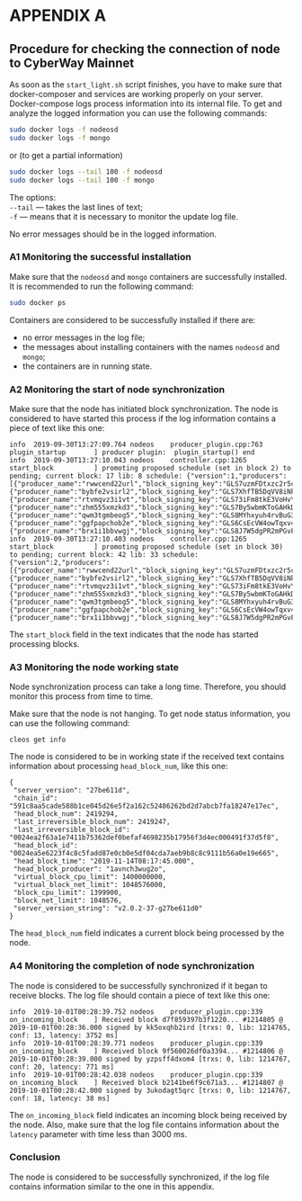 
# APPENDIX A

## Procedure for checking the connection of node to CyberWay Mainnet

As soon as the `start_light.sh` script finishes, you have to make sure that docker-composer and services are working properly on your server. Docker-compose logs process information into its internal file. To get and analyze the logged information you can use the following commands:
```sh
sudo docker logs -f nodeosd
sudo docker logs -f mongo
```
or (to get a partial information)
```sh
sudo docker logs --tail 100 -f nodeosd
sudo docker logs --tail 100 -f mongo
```
The options:  
`--tail` — takes the last lines of text;  
`-f` — means that it is necessary to monitor the update log file.  

No error messages should be in the logged information.

### A1 Monitoring the successful installation
Make sure that the `nodeosd` and `mongo` containers are successfully installed. It is recommended to run the following command:
```sh
sudo docker ps
```
Containers are considered to be successfully installed if there are:
  * no error messages in the log file;
  * the messages about installing containers with the names `nodeosd` and `mongo`;
  * the containers are in running state. 

### A2 Monitoring the start of node synchronization

Make sure that the node has initiated block synchronization. The node is considered to have started this process if the log information contains a piece of text like this one:
```
info  2019-09-30T13:27:09.764 nodeos    producer_plugin.cpp:763       plugin_startup       ] producer plugin:  plugin_startup() end
info  2019-09-30T13:27:10.043 nodeos    controller.cpp:1265           start_block          ] promoting proposed schedule (set in block 2) to pending; current block: 17 lib: 8 schedule: {"version":1,"producers":[{"producer_name":"rwwcend22url","block_signing_key":"GLS7uzmFDtxzc2r5cRvGXpQiVqqA69Dft87KyaypKBpNGbAKqz5XG"},{"producer_name":"bybfe2vsirl2","block_signing_key":"GLS7XhfTB5DqVV8iNktr2b1PZwWo2BMHczdb95tsnNmppdDDB9ZpL"},{"producer_name":"rtvmqvz3i1vt","block_signing_key":"GLS73iFm8tkE3VoHvYobUjMvN4vvuBK6CCtpDWcK3KmS7dxdfsS2D"},{"producer_name":"zhm555xmzkd3","block_signing_key":"GLS7By5wbmKToGAHkDcGgjKrFza78MATZhLpCZyGrfrFhxRgFvt9s"},{"producer_name":"qwm3tgmbeog5","block_signing_key":"GLS8MYhxyuh4rvBuG37iMC3ECWHeeoHNp5UxiwzzwsBf3HcmYEVRs"},{"producer_name":"ggfpapchob2e","block_signing_key":"GLS6CsEcVW4owTqxv4164ivCpX6eLsK9HiaRDzpoJvhisFXpvgw9H"},{"producer_name":"brx1i1bbvwgj","block_signing_key":"GLS8J7W5dgPR2mPGvFnZXTiZW5V4tg5DT2n8iQbT3FRefzoY1E7ZC"}]}
info  2019-09-30T13:27:10.403 nodeos    controller.cpp:1265           start_block          ] promoting proposed schedule (set in block 30) to pending; current block: 42 lib: 33 schedule: {"version":2,"producers":[{"producer_name":"rwwcend22url","block_signing_key":"GLS7uzmFDtxzc2r5cRvGXpQiVqqA69Dft87KyaypKBpNGbAKqz5XG"},{"producer_name":"bybfe2vsirl2","block_signing_key":"GLS7XhfTB5DqVV8iNktr2b1PZwWo2BMHczdb95tsnNmppdDDB9ZpL"},{"producer_name":"rtvmqvz3i1vt","block_signing_key":"GLS73iFm8tkE3VoHvYobUjMvN4vvuBK6CCtpDWcK3KmS7dxdfsS2D"},{"producer_name":"zhm555xmzkd3","block_signing_key":"GLS7By5wbmKToGAHkDcGgjKrFza78MATZhLpCZyGrfrFhxRgFvt9s"},{"producer_name":"qwm3tgmbeog5","block_signing_key":"GLS8MYhxyuh4rvBuG37iMC3ECWHeeoHNp5UxiwzzwsBf3HcmYEVRs"},{"producer_name":"ggfpapchob2e","block_signing_key":"GLS6CsEcVW4owTqxv4164ivCpX6eLsK9HiaRDzpoJvhisFXpvgw9H"},{"producer_name":"brx1i1bbvwgj","block_signing_key":"GLS8J7W5dgPR2mPGvFnZXTiZW5V4tg5DT2n8iQbT3FRefzoY1E7ZC"}]}
```
The `start_block` field in the text indicates that the node has started processing blocks.

### A3 Monitoring the node working state
Node synchronization process can take a long time. Therefore, you should monitor this process from time to time.  

Make sure that the node is not hanging. To get node status information, you can use the following command:
```
cleos get info
```
The node is considered to be in working state if the received text contains information about  processing `head_block_num`, like this one:
```
{
 "server_version": "27be611d",
 "chain_id": "591c8aa5cade588b1ce045d26e5f2a162c52486262bd2d7abcb7fa18247e17ec",
 "head_block_num": 2419294,
 "last_irreversible_block_num": 2419247,
 "last_irreversible_block_id": "0024ea2f63a1e7411b75362def0befaf4698235b17956f3d4ec000491f37d5f8",
 "head_block_id": "0024ea5e6223f4c8c5fadd87e0cb0e5df04cda7aeb9b8c8c9111b56a0e19e665",
 "head_block_time": "2019-11-14T08:17:45.000",
 "head_block_producer": "1avnch3wug2o",
 "virtual_block_cpu_limit": 1400000000,
 "virtual_block_net_limit": 1048576000,
 "block_cpu_limit": 1399900,
 "block_net_limit": 1048576,
 "server_version_string": "v2.0.2-37-g27be611d0"
}
```
The `head_block_num` field indicates a current block being processed by the node.

### A4 Monitoring the completion of node synchronization

The node is considered to be successfully synchronized if it began to receive blocks. The log file should contain a piece of text like this one:
```
info  2019-10-01T00:28:39.752 nodeos    producer_plugin.cpp:339       on_incoming_block    ] Received block d7f859397b3f1220... #1214805 @ 2019-10-01T00:28:36.000 signed by kk5oxqhb2ird [trxs: 0, lib: 1214765, conf: 13, latency: 3752 ms]
info  2019-10-01T00:28:39.771 nodeos    producer_plugin.cpp:339       on_incoming_block    ] Received block 9f560026df0a3394... #1214806 @ 2019-10-01T00:28:39.000 signed by yzpsff4dxom4 [trxs: 0, lib: 1214767, conf: 20, latency: 771 ms]
info  2019-10-01T00:28:42.038 nodeos    producer_plugin.cpp:339       on_incoming_block    ] Received block b2141be6f9c671a3... #1214807 @ 2019-10-01T00:28:42.000 signed by 3ukodagt5qrc [trxs: 0, lib: 1214767, conf: 18, latency: 38 ms]
```
The `on_incoming_block` field indicates an incoming block being received by the node.
Also, make sure that the log file contains information about  the `latency` parameter with time less than 3000 ms.  

### Conclusion
The node is considered to be successfully synchronized, if the log file contains information similar to the one in this appendix.
